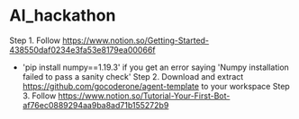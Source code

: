 # AI_hackathon

Step 1. Follow https://www.notion.so/Getting-Started-438550daf0234e3fa53e8179ea00066f
  - 'pip install numpy==1.19.3' if you get an error saying 'Numpy installation failed to pass a sanity check'
Step 2. Download and extract https://github.com/gocoderone/agent-template to your workspace
Step 3. Follow https://www.notion.so/Tutorial-Your-First-Bot-af76ec0889294aa9ba8ad71b155272b9
